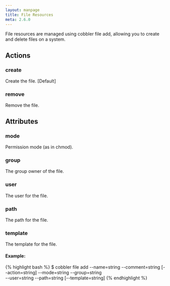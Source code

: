 ```yaml
---
layout: manpage
title: File Resources
meta: 2.6.0
---
```


File resources are managed using cobbler file add, allowing you to create and delete files on a system.

## Actions

### create

Create the file. [Default]

### remove

Remove the file.

## Attributes

### mode

Permission mode (as in chmod).

### group

The group owner of the file.

### user

The user for the file.

### path

The path for the file.

### template

The template for the file.

#### Example:

{% highlight bash %}
$ cobbler file add --name=string --comment=string [--action=string] --mode=string --group=string \
--user=string --path=string [--template=string]</code></pre></figure>
{% endhighlight %}
